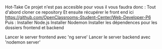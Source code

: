 Hot-Take
Ce projet n'est pas accesible pour vous il vous faudra donc : Tout d'abord cloner ce repository Et ensuite récupérer le front end ici https://github.com/OpenClassrooms-Student-Center/Web-Developer-P6 Puis : Installer Node.js Installer Nodemon Installer les dépendences pour les dossiers frontend et backend

Lancer le server frontend avec 'ng serve' Lancer le server backend avec 'nodemon server'
